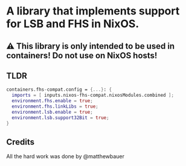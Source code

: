 # A library that implements support for LSB and FHS in NixOS.

## :warning: This library is only intended to be used in containers! Do not use on NixOS hosts!

## TLDR

```nix
containers.fhs-compat.config = {...}: {
  imports = [ inputs.nixos-fhs-compat.nixosModules.combined ];
  environment.fhs.enable = true;
  environment.fhs.linkLibs = true;
  environment.lsb.enable = true;
  environment.lsb.support32Bit = true;
}
```

## Credits

All the hard work was done by @matthewbauer
